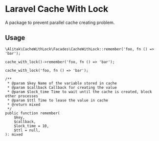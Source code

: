 # Laravel Cache With Lock

A package to prevent parallel cache creating problem.

## Usage
    \Alitak\CacheWithLock\Facades\CacheWithLock::remember('foo, fn () => 'bar');

    cache_with_lock()->remember('foo, fn () => 'bar');

    cache_with_lock('foo, fn () => 'bar');

    /**
     * @param $key Name of the variable stored in cache
     * @param $callback Callback for creating the value
     * @param $lock_time Time to wait until the cache is created, block other processes
     * @param $ttl Time to lease the value in cache
     * @return mixed
     */
    public function remember(
        $key,
        $callback,
        $lock_time = 10,
        $ttl = null,
    ): mixed
